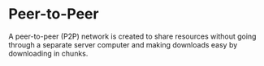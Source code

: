 # Peer-to-Peer

A peer-to-peer (P2P) network is created to share resources without going through a separate server computer and making downloads easy by downloading in chunks.
